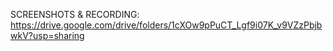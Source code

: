 SCREENSHOTS & RECORDING:
https://drive.google.com/drive/folders/1cXOw9pPuCT_Lgf9i07K_v9VZzPbjbwkV?usp=sharing 
